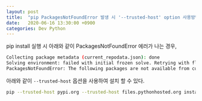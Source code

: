 ```yaml
---
layout: post
title:  "pip PackagesNotFoundError 발생 시 '--trusted-host' option 사용방법"
date:   2020-06-16 13:30:00 +0900
categories: Dev Python
---
```


pip install 실행 시 아래와 같이 PackagesNotFoundError 에러가 나는 경우,

  ~~~bash
  Collecting package metadata (current_repodata.json): done
  Solving environment: failed with initial frozen solve. Retrying with flexible solve.
  PackagesNotFoundError: The following packages are not available from current channels:
  ~~~

아래와 같이 `--trusted-host` 옵션을 사용하여 설치 할 수 있다.

  ~~~bash
  pip --trusted-host pypi.org --trusted-host files.pythonhosted.org install <패키지명>
  ~~~
